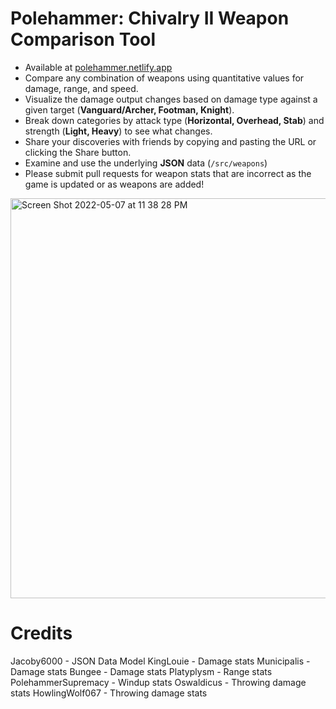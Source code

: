 # Polehammer: Chivalry II Weapon Comparison Tool

* Available at [polehammer.netlify.app](polehammer.netlify.app)
* Compare any combination of weapons using quantitative values for damage, range, and speed.
* Visualize the damage output changes based on damage type against a given target (**Vanguard/Archer, Footman, Knight**).
* Break down categories by attack type (**Horizontal, Overhead, Stab**) and strength (**Light, Heavy**) to see what changes.
* Share your discoveries with friends by copying and pasting the URL or clicking the Share button.
* Examine and use the underlying **JSON** data (`/src/weapons`)
* Please submit pull requests for weapon stats that are incorrect as the game is updated or as weapons are added!

<img width="640" alt="Screen Shot 2022-05-07 at 11 38 28 PM" src="https://user-images.githubusercontent.com/1251092/167284969-6cd0db27-0a98-4aff-99fc-f084237387f9.png">

# Credits

Jacoby6000 - JSON Data Model
KingLouie - Damage stats
Municipalis - Damage stats
Bungee - Damage stats
Platyplysm - Range stats
PolehammerSupremacy - Windup stats
Oswaldicus - Throwing damage stats
HowlingWolf067 - Throwing damage stats
